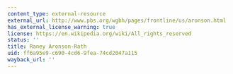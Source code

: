 ```yaml
---
content_type: external-resource
external_url: http://www.pbs.org/wgbh/pages/frontline/us/aronson.html
has_external_license_warning: true
license: https://en.wikipedia.org/wiki/All_rights_reserved
status: ''
title: Raney Aronson-Rath
uid: ff6a95e9-c690-4cd6-9fea-74cd2047a115
wayback_url: ''
---
```

